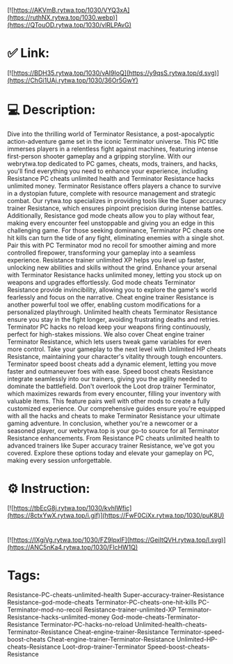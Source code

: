 [![https://AKVmB.rytwa.top/1030/VYQ3xA](https://ruthNX.rytwa.top/1030.webp)](https://QTouOD.rytwa.top/1030/vlRLPAvG)
# ✅ Link:
[![https://BDH35.rytwa.top/1030/vAI9IoQ](https://y9qsS.rytwa.top/d.svg)](https://ChGi1UAj.rytwa.top/1030/36Or5GwY)
# 💻 Description:
Dive into the thrilling world of Terminator Resistance, a post-apocalyptic action-adventure game set in the iconic Terminator universe. This PC title immerses players in a relentless fight against machines, featuring intense first-person shooter gameplay and a gripping storyline. With our webrytwa.top dedicated to PC games, cheats, mods, trainers, and hacks, you'll find everything you need to enhance your experience, including Resistance PC cheats unlimited health and Terminator Resistance hacks unlimited money.
Terminator Resistance offers players a chance to survive in a dystopian future, complete with resource management and strategic combat. Our rytwa.top specializes in providing tools like the Super accuracy trainer Resistance, which ensures pinpoint precision during intense battles. Additionally, Resistance god mode cheats allow you to play without fear, making every encounter feel unstoppable and giving you an edge in this challenging game.
For those seeking dominance, Terminator PC cheats one hit kills can turn the tide of any fight, eliminating enemies with a single shot. Pair this with PC Terminator mod no recoil for smoother aiming and more controlled firepower, transforming your gameplay into a seamless experience. Resistance trainer unlimited XP helps you level up faster, unlocking new abilities and skills without the grind.
Enhance your arsenal with Terminator Resistance hacks unlimited money, letting you stock up on weapons and upgrades effortlessly. God mode cheats Terminator Resistance provide invincibility, allowing you to explore the game's world fearlessly and focus on the narrative. Cheat engine trainer Resistance is another powerful tool we offer, enabling custom modifications for a personalized playthrough.
Unlimited health cheats Terminator Resistance ensure you stay in the fight longer, avoiding frustrating deaths and retries. Terminator PC hacks no reload keep your weapons firing continuously, perfect for high-stakes missions. We also cover Cheat engine trainer Terminator Resistance, which lets users tweak game variables for even more control.
Take your gameplay to the next level with Unlimited HP cheats Resistance, maintaining your character's vitality through tough encounters. Terminator speed boost cheats add a dynamic element, letting you move faster and outmaneuver foes with ease. Speed boost cheats Resistance integrate seamlessly into our trainers, giving you the agility needed to dominate the battlefield.
Don't overlook the Loot drop trainer Terminator, which maximizes rewards from every encounter, filling your inventory with valuable items. This feature pairs well with other mods to create a fully customized experience. Our comprehensive guides ensure you're equipped with all the hacks and cheats to make Terminator Resistance your ultimate gaming adventure.
In conclusion, whether you're a newcomer or a seasoned player, our webrytwa.top is your go-to source for all Terminator Resistance enhancements. From Resistance PC cheats unlimited health to advanced trainers like Super accuracy trainer Resistance, we've got you covered. Explore these options today and elevate your gameplay on PC, making every session unforgettable.

# ⚙️ Instruction:
[![https://tbEcG8j.rytwa.top/1030/kvhIWfic](https://8ctxYwX.rytwa.top/i.gif)](https://FwF0CiXx.rytwa.top/1030/puK8U)
#
[![https://IXgiVg.rytwa.top/1030/FZ9IpxlF](https://GeiItQVH.rytwa.top/l.svg)](https://ANC5nKa4.rytwa.top/1030/FIcHW1Q)
# Tags:
Resistance-PC-cheats-unlimited-health Super-accuracy-trainer-Resistance Resistance-god-mode-cheats Terminator-PC-cheats-one-hit-kills PC-Terminator-mod-no-recoil Resistance-trainer-unlimited-XP Terminator-Resistance-hacks-unlimited-money God-mode-cheats-Terminator-Resistance Terminator-PC-hacks-no-reload Unlimited-health-cheats-Terminator-Resistance Cheat-engine-trainer-Resistance Terminator-speed-boost-cheats Cheat-engine-trainer-Terminator-Resistance Unlimited-HP-cheats-Resistance Loot-drop-trainer-Terminator Speed-boost-cheats-Resistance





